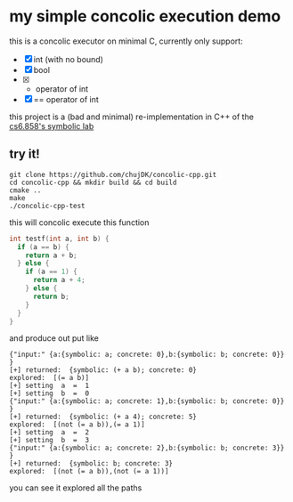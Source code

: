 # my simple concolic execution demo

this is a concolic executor on minimal C, currently only support:

- [x] int (with no bound)
- [x] bool
- [x] + operator of int
- [x] == operator of int

this project is a (bad and minimal) re-implementation in C++ of the [cs6.858's symbolic lab](https://github.com/lxs137/MIT6.858/tree/master/lab3)

## try it!
```
git clone https://github.com/chujDK/concolic-cpp.git
cd concolic-cpp && mkdir build && cd build
cmake ..
make
./concolic-cpp-test
```

this will concolic execute this function

```c
int testf(int a, int b) {
  if (a == b) {
    return a + b;
  } else {
    if (a == 1) {
      return a + 4;
    } else {
      return b;
    }
  }
}
```

and produce out put like

```
{"input:" {a:{symbolic: a; concrete: 0},b:{symbolic: b; concrete: 0}} } 
[+] returned:  {symbolic: (+ a b); concrete: 0} 
explored:  [(= a b)] 
[+] setting  a  =  1 
[+] setting  b  =  0 
{"input:" {a:{symbolic: a; concrete: 1},b:{symbolic: b; concrete: 0}} } 
[+] returned:  {symbolic: (+ a 4); concrete: 5} 
explored:  [(not (= a b)),(= a 1)] 
[+] setting  a  =  2 
[+] setting  b  =  3 
{"input:" {a:{symbolic: a; concrete: 2},b:{symbolic: b; concrete: 3}} } 
[+] returned:  {symbolic: b; concrete: 3} 
explored:  [(not (= a b)),(not (= a 1))]
```

you can see it explored all the paths